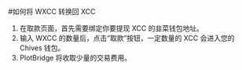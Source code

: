 #如何将 WXCC 转换回 XCC

1. 在取款页面，首先需要绑定你要提现 XCC 的韭菜钱包地址。
2. 输入 WXCC 的数量后，点击“取款”按钮，一定数量的 XCC 会进入您的 Chives 钱包。
3. PlotBridge 将收取少量的交易费用。

